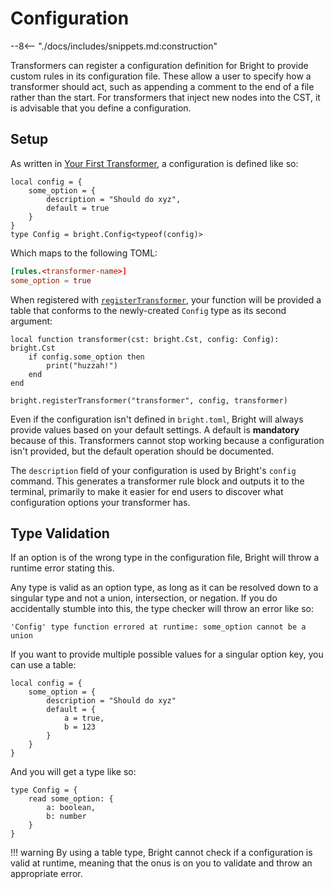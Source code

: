 # Configuration

--8<-- "./docs/includes/snippets.md:construction"

Transformers can register a configuration definition for Bright to provide custom rules in its configuration file. These
allow a user to specify how a transformer should act, such as appending a comment to the end of a file rather than the
start. For transformers that inject new nodes into the CST, it is advisable that you define a configuration.

## Setup

As written in [Your First Transformer](./tutorials/transformer-basics.md#defining-configuration), a configuration is defined
like so:

```luau
local config = {
	some_option = {
		description = "Should do xyz",
		default = true
	}
}
type Config = bright.Config<typeof(config)>
```

Which maps to the following TOML:

```toml
[rules.<transformer-name>]
some_option = true
```

When registered with [`registerTransformer`](../../api/std/registerTransformer.md), your function will be provided a
table that conforms to the newly-created `Config` type as its second argument:

```luau
local function transformer(cst: bright.Cst, config: Config): bright.Cst
	if config.some_option then
		print("huzzah!")
	end
end

bright.registerTransformer("transformer", config, transformer)
```

Even if the configuration isn't defined in `bright.toml`, Bright will always provide values based on your default settings.
A default is **mandatory** because of this. Transformers cannot stop working because a configuration isn't provided, but
the default operation should be documented.

The `description` field of your configuration is used by Bright's `config` command. This generates a transformer rule
block and outputs it to the terminal, primarily to make it easier for end users to discover what configuration options
your transformer has.

## Type Validation

If an option is of the wrong type in the configuration file, Bright will throw a runtime error stating this.

Any type is valid as an option type, as long as it can be resolved down to a singular type and not a union, intersection,
or negation. If you do accidentally stumble into this, the type checker will throw an error like so:

```
'Config' type function errored at runtime: some_option cannot be a union
```

If you want to provide multiple possible values for a singular option key, you can use a table:

```luau hl_lines="4-7"
local config = {
	some_option = {
		description = "Should do xyz"
		default = {
			a = true,
			b = 123
		}
	}
}
```

And you will get a type like so:

```luau
type Config = {
	read some_option: {
		a: boolean,
		b: number
	}
}
```

!!! warning
	By using a table type, Bright cannot check if a configuration is valid at runtime, meaning that the onus is on you to
	validate and throw an appropriate error.
